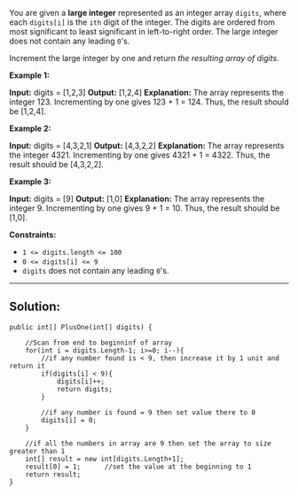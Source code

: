 You are given a **large integer** represented as an integer array `digits`, where each `digits[i]` is the `ith` digit of the integer. The digits are ordered from most significant to least significant in left-to-right order. The large integer does not contain any leading `0`'s.

Increment the large integer by one and return _the resulting array of digits_.

**Example 1:**

**Input:** digits = [1,2,3]
**Output:** [1,2,4]
**Explanation:** The array represents the integer 123.
Incrementing by one gives 123 + 1 = 124.
Thus, the result should be [1,2,4].

**Example 2:**

**Input:** digits = [4,3,2,1]
**Output:** [4,3,2,2]
**Explanation:** The array represents the integer 4321.
Incrementing by one gives 4321 + 1 = 4322.
Thus, the result should be [4,3,2,2].

**Example 3:**

**Input:** digits = [9]
**Output:** [1,0]
**Explanation:** The array represents the integer 9.
Incrementing by one gives 9 + 1 = 10.
Thus, the result should be [1,0].

**Constraints:**

- `1 <= digits.length <= 100`
- `0 <= digits[i] <= 9`
- `digits` does not contain any leading `0`'s.

---
## **Solution:**

```
public int[] PlusOne(int[] digits) {

	//Scan from end to beginninf of array
	for(int i = digits.Length-1; i>=0; i--){
		//if any number found is < 9, then increase it by 1 unit and return it
		if(digits[i] < 9){
			digits[i]++;
			return digits;
		}

		//if any number is found = 9 then set value there to 0
		digits[i] = 0;
	}

	//if all the numbers in array are 9 then set the array to size greater than 1
	int[] result = new int[digits.Length+1];
	result[0] = 1;      //set the value at the beginning to 1
	return result;
}
```